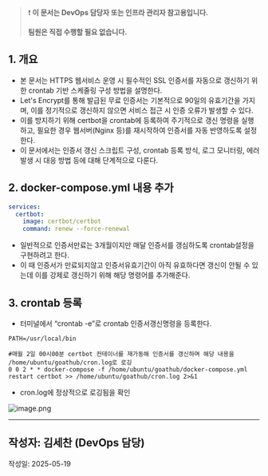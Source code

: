 > ❗ **이 문서는 DevOps 담당자 또는 인프라 관리자 참고용입니다.**
> 
> 
> **팀원은 직접 수행할 필요 없습니다.**
> 

## 1. 개요

- 본 문서는 HTTPS 웹서비스 운영 시 필수적인 SSL 인증서를 자동으로 갱신하기 위한 crontab 기반 스케줄링 구성 방법을 설명한다.
- Let's Encrypt를 통해 발급된 무료 인증서는 기본적으로 90일의 유효기간을 가지며, 이를 정기적으로 갱신하지 않으면 서비스 접근 시 인증 오류가 발생할 수 있다.
- 이를 방지하기 위해 certbot을 crontab에 등록하여 주기적으로 갱신 명령을 실행하고, 필요한 경우 웹서버(Nginx 등)를 재시작하여 인증서를 자동 반영하도록 설정한다.
- 이 문서에서는 인증서 갱신 스크립트 구성, crontab 등록 방식, 로그 모니터링, 에러 발생 시 대응 방법 등에 대해 단계적으로 다룬다.

## 2. docker-compose.yml 내용 추가

```yaml
services:
  certbot:
    image: certbot/certbot
    command: renew --force-renewal
```

- 일반적으로 인증서만료는 3개월이지만 매달 인증서를 갱심하도록 crontab설정을 구현하려고 한다.
- 이 때 인증서가 만료되지않고 인증서유효기간이 아직 유효하다면 갱신이 안될 수 있는데 이를 강제로 갱신하기 위해 해당 명령어를 추가해준다.

## 3. crontab 등록

- 터미널에서 “crontab -e”로 crontab 인증서갱신명령을 등록한다.

```docker
PATH=/usr/local/bin

#매월 2일 00시00분 certbot 컨테이너를 재가동해 인증서를 갱신하며 해당 내용을 /home/ubuntu/goathub/cron.log로 로깅
0 0 2 * * docker-compose -f /home/ubuntu/goathub/docker-compose.yml restart certbot >> /home/ubuntu/goathub/cron.log 2>&1
```

- cron.log에 정상적으로 로깅됨을 확인

![image.png](attachment:c3e6a670-c27e-464d-b492-2f84d1142982:image.png)

---

## 작성자: 김세찬 (DevOps 담당)
작성일: 2025-05-19